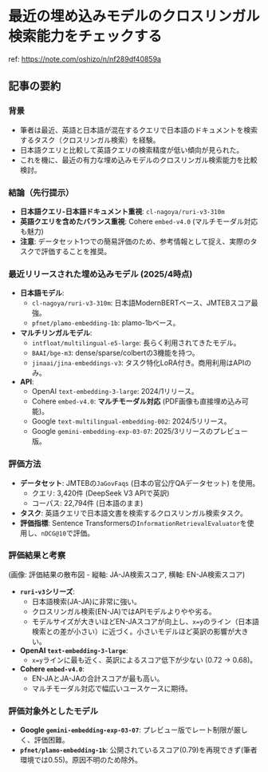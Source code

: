 # 最近の埋め込みモデルのクロスリンガル検索能力をチェックする

ref: <https://note.com/oshizo/n/nf289df40859a>

## 記事の要約

### 背景

* 筆者は最近、英語と日本語が混在するクエリで日本語のドキュメントを検索するタスク（クロスリンガル検索）を経験。
* 日本語クエリと比較して英語クエリの検索精度が低い傾向が見られた。
* これを機に、最近の有力な埋め込みモデルのクロスリンガル検索能力を比較検討。

### 結論（先行提示）

* **日本語クエリ-日本語ドキュメント重視**: `cl-nagoya/ruri-v3-310m`
* **英語クエリを含めたバランス重視**: Cohere `embed-v4.0` (マルチモーダル対応も魅力)
* **注意**: データセット1つでの簡易評価のため、参考情報として捉え、実際のタスクで評価することを推奨。

### 最近リリースされた埋め込みモデル (2025/4時点)

* **日本語モデル**:
  * `cl-nagoya/ruri-v3-310m`: 日本語ModernBERTベース、JMTEBスコア最強。
  * `pfnet/plamo-embedding-1b`: plamo-1bベース。
* **マルチリンガルモデル**:
  * `intfloat/multilingual-e5-large`: 長らく利用されてきたモデル。
  * `BAAI/bge-m3`: dense/sparse/colbertの3機能を持つ。
  * `jinaai/jina-embeddings-v3`: タスク特化LoRA付き。商用利用はAPIのみ。
* **API**:
  * OpenAI `text-embedding-3-large`: 2024/1リリース。
  * Cohere `embed-v4.0`: **マルチモーダル対応** (PDF画像も直接埋め込み可能)。
  * Google `text-multilingual-embedding-002`: 2024/5リリース。
  * Google `gemini-embedding-exp-03-07`: 2025/3リリースのプレビュー版。

### 評価方法

* **データセット**: JMTEBの`JaGovFaqs` (日本の官公庁QAデータセット) を使用。
  * クエリ: 3,420件 (DeepSeek V3 APIで英訳)
  * コーパス: 22,794件 (日本語のまま)
* **タスク**: 英語クエリで日本語文書を検索するクロスリンガル検索タスク。
* **評価指標**: Sentence Transformersの`InformationRetrievalEvaluator`を使用し、`nDCG@10`で評価。

### 評価結果と考察

(画像: 評価結果の散布図 - 縦軸: JA-JA検索スコア, 横軸: EN-JA検索スコア)

* **`ruri-v3`シリーズ**:
  * 日本語検索(JA-JA)に非常に強い。
  * クロスリンガル検索(EN-JA)ではAPIモデルよりやや劣る。
  * モデルサイズが大きいほどEN-JAスコアが向上し、`x=y`のライン（日本語検索との差が小さい）に近づく。小さいモデルほど英訳の影響が大きい。
* **OpenAI `text-embedding-3-large`**:
  * `x=y`ラインに最も近く、英訳によるスコア低下が少ない (0.72 → 0.68)。
* **Cohere `embed-v4.0`**:
  * EN-JAとJA-JAの合計スコアが最も高い。
  * マルチモーダル対応で幅広いユースケースに期待。

### 評価対象外としたモデル

* **Google `gemini-embedding-exp-03-07`**: プレビュー版でレート制限が厳しく、評価困難。
* **`pfnet/plamo-embedding-1b`**: 公開されているスコア(0.79)を再現できず(筆者環境では0.55)。原因不明のため除外。
